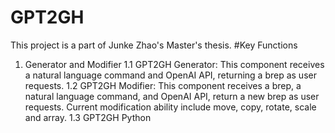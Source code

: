 # GPT2GH
This project is a part of Junke Zhao's Master's thesis. 
#Key Functions
1. Generator and Modifier
   1.1 GPT2GH Generator: This component receives a natural language command and OpenAI API, returning a brep as user requests.
   1.2 GPT2GH Modifier: This component receives a brep, a natural language command, and OpenAI API, return a new brep as user requests. Current modification ability include move, copy, rotate, scale and array.
   1.3 GPT2GH Python 
